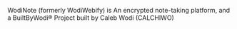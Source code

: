 WodiNote (formerly WodiWebify) is An encrypted note-taking platform, and a BuiltByWodi® Project built by Caleb Wodi (CALCHIWO)
